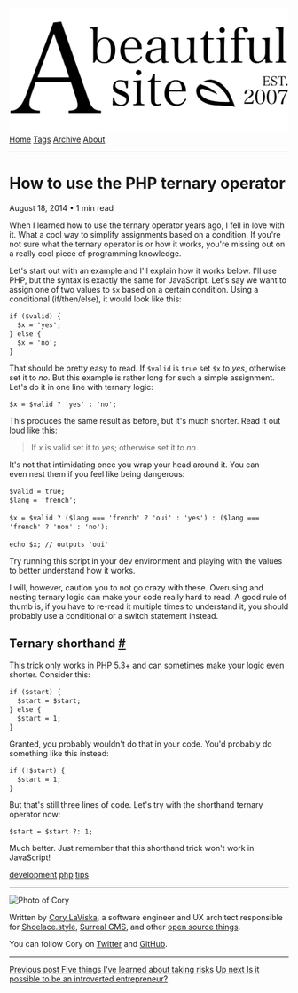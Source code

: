 <a href="../../index.html" class="header-link"><img src="../../images/logos/wordmark.svg" alt="A Beautiful Site" class="wordmark" /></a> <a href="../../index.html" class="nav-item">Home</a> <a href="../../tags/index.html" class="nav-item">Tags</a> <a href="../index.html" class="nav-item">Archive</a> <a href="../../about/index.html" class="nav-item">About</a>

---

# How to use the PHP ternary operator

August 18, 2014 • 1 min read

When I learned how to use the ternary operator years ago, I fell in love with it. What a cool way to simplify assignments based on a condition. If you're not sure what the ternary operator is or how it works, you're missing out on a really cool piece of programming knowledge.

Let's start out with an example and I'll explain how it works below. I'll use PHP, but the syntax is exactly the same for JavaScript. Let's say we want to assign one of two values to `$x` based on a certain condition. Using a conditional (if/then/else), it would look like this:

    if ($valid) {
      $x = 'yes';
    } else {
      $x = 'no';
    }

That should be pretty easy to read. If `$valid` is `true` set `$x` to _yes_, otherwise set it to _no_. But this example is rather long for such a simple assignment. Let's do it in one line with ternary logic:

    $x = $valid ? 'yes' : 'no';

This produces the same result as before, but it's much shorter. Read it out loud like this:

> If *x* is valid set it to _yes_; otherwise set it to _no_.

It's not that intimidating once you wrap your head around it. You can even nest them if you feel like being dangerous:

    $valid = true;
    $lang = 'french';

    $x = $valid ? ($lang === 'french' ? 'oui' : 'yes') : ($lang === 'french' ? 'non' : 'no');

    echo $x; // outputs 'oui'

Try running this script in your dev environment and playing with the values to better understand how it works.

I will, however, caution you to not go crazy with these. Overusing and nesting ternary logic can make your code really hard to read. A good rule of thumb is, if you have to re-read it multiple times to understand it, you should probably use a conditional or a switch statement instead.

## Ternary shorthand <a href="#ternary-shorthand" class="direct-link">#</a>

This trick only works in PHP 5.3+ and can sometimes make your logic even shorter. Consider this:

    if ($start) {
      $start = $start;
    } else {
      $start = 1;
    }

Granted, you probably wouldn't do that in your code. You'd probably do something like this instead:

    if (!$start) {
      $start = 1;
    }

But that's still three lines of code. Let's try with the shorthand ternary operator now:

    $start = $start ?: 1;

Much better. Just remember that this shorthand trick won't work in JavaScript!

<a href="../../tags/development/index.html" class="post-tag">development</a> <a href="../../tags/php/index.html" class="post-tag">php</a> <a href="../../tags/tips/index.html" class="post-tag">tips</a>

---

<img src="http://0.gravatar.com/avatar/bf1b3b95fd5b096a3592247c29667b33?s=512" alt="Photo of Cory" class="avatar avatar-small" />

Written by [Cory LaViska](../../index-4.html), a software engineer and UX architect responsible for [Shoelace.style](https://shoelace.style/), [Surreal CMS](https://www.surrealcms.com/), and other [open source things](https://github.com/claviska).

You can follow Cory on [Twitter](https://twitter.com/bgooonz) and [GitHub](https://github.com/claviska).

---

<a href="../five-things-ive-learned-about-taking-risks/index.html" class="post-nav-previous"><span class="small">Previous post</span> Five things I've learned about taking risks</a> <a href="../is-it-possible-to-be-an-introverted-entrepreneur/index.html" class="post-nav-next"><span class="small">Up next</span> Is it possible to be an introverted entrepreneur?</a>

